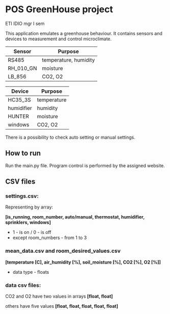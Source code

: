 # POS GreenHouse project
ETI IDIO mgr I sem

This application emulates a greenhouse behaviour. It contains sensors and devices to
measurement and control microclimate.

Sensor | Purpose
------------ | -------------
RS485 | temperature, humidity
RH_010_GN | moisture
LB_856 | CO2, O2

Device | Purpose
------------ | -------------
HC35_3S | temperature
humidifier | humidity
HUNTER | moisture
windows | CO2, O2

There is a possibility to check auto setting or manual settings.

## How to run
Run the main.py file. Program control is performed by the assigned website.

## CSV files
### settings.csv:
Representing by array:

**[is_running, room_number, auto/manual, thermostat, humidifier, sprinklers, windows]**

* 1 - is on / 0 - is off
* except room_numbers - from 1 to 3

### mean_data.csv and room_desired_values.csv
**[temperature [C], air_humidity [%], soil_moisture [%], CO2 [%], O2 [%]]**
* data type - floats

### data csv files:
CO2 and O2 have two values in arrays **[float, float]**

others have five values **[float, float, float, float, float]**
